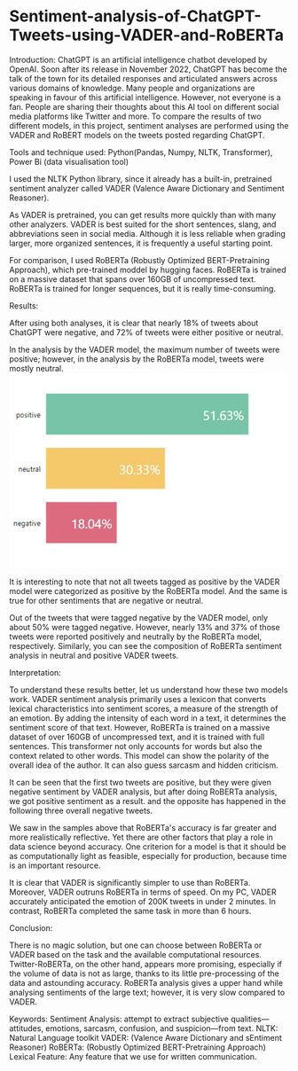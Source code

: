 # Sentiment-analysis-of-ChatGPT-Tweets-using-VADER-and-RoBERTa

Introduction:
ChatGPT is an artificial intelligence chatbot developed by OpenAI. Soon after its release in November 2022, ChatGPT has become the talk of the town for its detailed responses and articulated answers across various domains of knowledge. Many people and organizations are speaking in favour of this artificial intelligence. However, not everyone is a fan. People are sharing their thoughts about this AI tool on different social media platforms like Twitter and more. To compare the results of two different models, in this project, sentiment analyses are performed using the VADER and RoBERT models on the tweets posted regarding ChatGPT.

Tools and technique used: Python(Pandas, Numpy, NLTK, Transformer), Power Bi (data visualisation tool)

I used the NLTK Python library, since it already has a built-in, pretrained sentiment analyzer called VADER (Valence Aware Dictionary and Sentiment Reasoner).

As VADER is pretrained, you can get results more quickly than with many other analyzers. VADER is best suited for the short sentences, slang, and abbreviations seen in social media. Although it is less reliable when grading larger, more organized sentences, it is frequently a useful starting point.

For comparison, I used RoBERTa (Robustly Optimized BERT-Pretraining Approach), which pre-trained moddel by hugging faces. RoBERTa is trained on a massive dataset that spans over 160GB of uncompressed text. RoBERTa is trained for longer sequences, but it is really time-consuming.

Results:

After using both analyses, it is clear that nearly 18% of tweets about ChatGPT were negative, and 72% of tweets were either positive or neutral.

In the analysis by the VADER model, the maximum number of tweets were positive; however, in the analysis by the RoBERTa model, tweets were mostly neutral.
![](https://github.com/Devendrasingh8/Sentiment-analysis-of-ChatGPT-Tweets-using-VADER-and-RoBERTa/blob/main/VADER%20Model-%20Sentiment%20Analysis.png)

It is interesting to note that not all tweets tagged as positive by the VADER model were categorized as positive by the RoBERTa model. And the same is true for other sentiments that are negative or neutral.

Out of the tweets that were tagged negative by the VADER model, only about 50% were tagged negative. However, nearly 13% and 37% of those tweets were reported positively and neutrally by the RoBERTa model, respectively. Similarly, you can see the composition of RoBERTa sentiment analysis in neutral and positive VADER tweets.

Interpretation:

To understand these results better, let us understand how these two models work. VADER sentiment analysis primarily uses a lexicon that converts lexical characteristics into sentiment scores, a measure of the strength of an emotion. By adding the intensity of each word in a text, it determines the sentiment score of that text. However, RoBERTa is trained on a massive dataset of over 160GB of uncompressed text, and it is trained with full sentences. This transformer not only accounts for words but also the context related to other words. This model can show the polarity of the overall idea of the author. It can also guess sarcasm and hidden criticism.

It can be seen that the first two tweets are positive, but they were given negative sentiment by VADER analysis, but after doing RoBERTa analysis, we got positive sentiment as a result. and the opposite has happened in the following three overall negative tweets.

We saw in the samples above that RoBERTa's accuracy is far greater and more realistically reflective. Yet there are other factors that play a role in data science beyond accuracy. One criterion for a model is that it should be as computationally light as feasible, especially for production, because time is an important resource.

It is clear that VADER is significantly simpler to use than RoBERTa. Moreover, VADER outruns RoBERTa in terms of speed. On my PC, VADER accurately anticipated the emotion of 200K tweets in under 2 minutes. In contrast, RoBERTa completed the same task in more than 6 hours.

Conclusion:

There is no magic solution, but one can choose between RoBERTa or VADER based on the task and the available computational resources. Twitter-RoBERTa, on the other hand, appears more promising, especially if the volume of data is not as large, thanks to its little pre-processing of the data and astounding accuracy. RoBERTa analysis gives a upper hand while analysing sentiments of the large text; however, it is very slow compared to VADER.

Keywords:
Sentiment Analysis: attempt to extract subjective qualities—attitudes, emotions, sarcasm, confusion, and suspicion—from text.
NLTK: Natural Language toolkit
VADER: (Valence Aware Dictionary and sEntiment Reasoner)
RoBERTa: (Robustly Optimized BERT-Pretraining Approach)
Lexical Feature: Any feature that we use for written communication.
